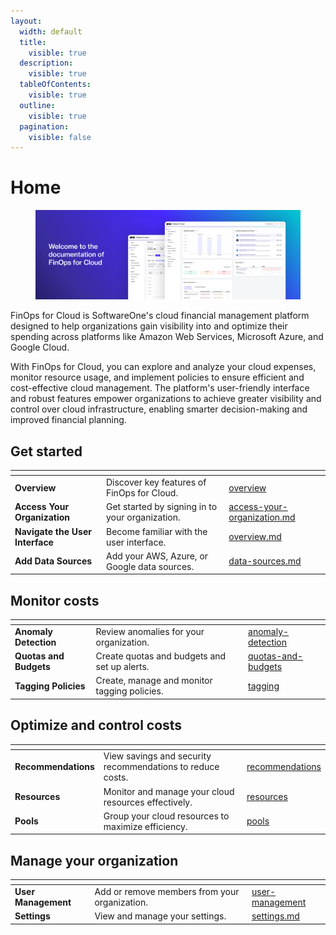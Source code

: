 ```yaml
---
layout:
  width: default
  title:
    visible: true
  description:
    visible: true
  tableOfContents:
    visible: true
  outline:
    visible: true
  pagination:
    visible: false
---
```


# Home

<figure><img src=".gitbook/assets/FinOps Home Image.png" alt=""><figcaption></figcaption></figure>

FinOps for Cloud is SoftwareOne's cloud financial management platform designed to help organizations gain visibility into and optimize their spending across platforms like Amazon Web Services, Microsoft Azure, and Google Cloud.

With FinOps for Cloud, you can explore and analyze your cloud expenses, monitor resource usage, and implement policies to ensure efficient and cost-effective cloud management. The platform's user-friendly interface and robust features empower organizations to achieve greater visibility and control over cloud infrastructure, enabling smarter decision-making and improved financial planning.

## Get started <a href="#featured-resources" id="featured-resources"></a>

<table data-card-size="large" data-view="cards"><thead><tr><th></th><th></th><th data-hidden data-card-target data-type="content-ref"></th></tr></thead><tbody><tr><td><strong>Overview</strong></td><td>Discover key features of FinOps for Cloud.</td><td><a href="finops-for-cloud/overview/">overview</a></td></tr><tr><td><strong>Access Your Organization</strong></td><td>Get started by signing in to your organization.</td><td><a href="finops-for-cloud/getting-started/access-your-organization.md">access-your-organization.md</a></td></tr><tr><td><strong>Navigate the User Interface</strong></td><td>Become familiar with the user interface.</td><td><a href="finops-for-cloud/getting-started/overview.md">overview.md</a></td></tr><tr><td><strong>Add Data Sources</strong></td><td>Add your AWS, Azure, or Google data sources.</td><td><a href="finops-for-cloud/getting-started/data-sources.md">data-sources.md</a></td></tr></tbody></table>

## Monitor costs

<table data-view="cards"><thead><tr><th></th><th></th><th data-hidden data-card-target data-type="content-ref"></th></tr></thead><tbody><tr><td><strong>Anomaly Detection</strong></td><td>Review anomalies for your organization.</td><td><a href="policies/anomaly-detection/">anomaly-detection</a></td></tr><tr><td><strong>Quotas and Budgets</strong></td><td>Create quotas and budgets and set up alerts.</td><td><a href="policies/quotas-and-budgets/">quotas-and-budgets</a></td></tr><tr><td><strong>Tagging Policies</strong></td><td>Create, manage and monitor tagging policies.</td><td><a href="policies/tagging/">tagging</a></td></tr></tbody></table>

## Optimize and control costs <a href="#optimize_and_control_costs" id="optimize_and_control_costs"></a>

<table data-view="cards"><thead><tr><th></th><th></th><th data-hidden data-card-target data-type="content-ref"></th></tr></thead><tbody><tr><td><strong>Recommendations</strong></td><td>View savings and security recommendations to reduce costs.</td><td><a href="insights/recommendations/">recommendations</a></td></tr><tr><td><strong>Resources</strong></td><td>Monitor and manage your cloud resources effectively.</td><td><a href="insights/resources/">resources</a></td></tr><tr><td><strong>Pools</strong></td><td>Group your cloud resources to maximize efficiency.</td><td><a href="insights/pools/">pools</a></td></tr></tbody></table>

## Manage your organization

<table data-view="cards"><thead><tr><th></th><th></th><th data-hidden data-card-target data-type="content-ref"></th></tr></thead><tbody><tr><td><strong>User Management</strong></td><td>Add or remove members from your organization. </td><td><a href="system/user-management/">user-management</a></td></tr><tr><td><strong>Settings</strong></td><td>View and manage your settings.</td><td><a href="system/settings.md">settings.md</a></td></tr></tbody></table>
